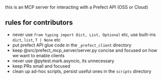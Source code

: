 this is an MCP server for interacting with a Prefect API (OSS or Cloud)



## rules for contributors
- never use `from typing import Dict, List, Optional` etc, use built-ins `dict`, `list`, `T | None` etc
- put prefect API glue code in the `_prefect_client` directory
- keep @src/prefect_mcp_server/server.py concise and focused on how we want to enable clients
- never use @pytest.mark.asyncio, its unnecessary
- keep PRs small and focused
- clean up ad-hoc scripts, persist useful ones in the `scripts` directory